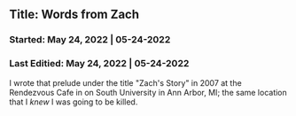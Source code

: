 <!-- @format -->

## Title: Words from Zach

### Started: May 24, 2022 | 05-24-2022

### Last Editied: May 24, 2022 | 05-24-2022

I wrote that prelude under the title "Zach's Story" in 2007 at the Rendezvous Cafe in on South University in Ann Arbor, MI; the same location that I _knew_ I was going to be killed.
